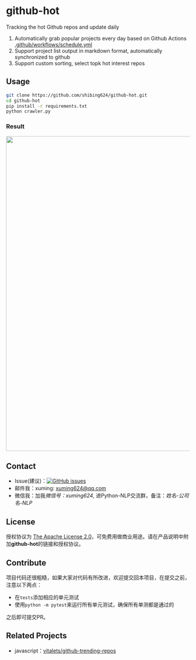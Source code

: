# github-hot
Tracking the hot Github repos and update daily

1. Automatically grab popular projects every day based on Github Actions [.github/workflows/schedule.yml](https://github.com/shibing624/github-hot/blob/main/.github/workflows/schedule.yml)
2. Support project list output in markdown format, automatically synchronized to github
3. Support custom sorting, select topk hot interest repos

## Usage
```bash
git clone https://github.com/shibing624/github-hot.git
cd github-hot
pip install -r requirements.txt
python crawler.py
```

### Result

<img src="https://github.com/shibing624/github-hot/blob/main/docs/pic.png" width="860" />



## Contact

- Issue(建议)：[![GitHub issues](https://img.shields.io/github/issues/shibing624/github-hot.svg)](https://github.com/shibing624/github-hot/issues)
- 邮件我：xuming: xuming624@qq.com
- 微信我：加我*微信号：xuming624*, 进Python-NLP交流群，备注：*姓名-公司名-NLP*


## License

授权协议为 [The Apache License 2.0](LICENSE)，可免费用做商业用途。请在产品说明中附加**github-hot**的链接和授权协议。


## Contribute
项目代码还很粗糙，如果大家对代码有所改进，欢迎提交回本项目，在提交之前，注意以下两点：

 - 在`tests`添加相应的单元测试
 - 使用`python -m pytest`来运行所有单元测试，确保所有单测都是通过的

之后即可提交PR。


## Related Projects

- javascript：[vitalets/github-trending-repos](https://github.com/vitalets/github-trending-repos)
